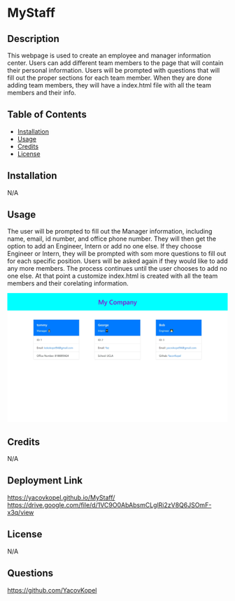 # MyStaff

## Description
This webpage is used to create an employee and manager information center. Users can add different team members to the page that will contain their personal information. Users will be prompted with questions that will fill out the proper sections for each team member. When they are done adding team members, they will have a index.html file with all the team members and their info. 

## Table of Contents
- [Installation](#installation)
- [Usage](#usage)
- [Credits](#credits)
- [License](#license)
  
## Installation
N/A

## Usage
The user will be prompted to fill out the Manager information, including name, email, id number, and office phone number. They will then get the option to add an Engineer, Intern or add no one else. If they choose Engineer or Intern, they will be prompted with som more questions to fill out for each specific position. Users will be asked again if they would like to add any more members. The process continues until the user chooses to add no one else. At that point a customize index.html is created with all the team members and their corelating information.

![Screenshot of webpage](./images/Mystaff-img.jpeg)

## Credits
N/A

## Deployment Link
https://yacovkopel.github.io/MyStaff/
https://drive.google.com/file/d/1VC9O0AbAbsmCLglRi2zV8Q6JSOmF-x3q/view

## License
N/A

## Questions
https://github.com/YacovKopel

